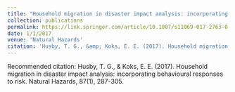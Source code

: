 ```yaml
---
title: "Household migration in disaster impact analysis: incorporating behavioural responses to risk"
collection: publications
permalink: https://link.springer.com/article/10.1007/s11069-017-2763-0
date: 1/1/2017
venue: 'Natural Hazards'
citation: 'Husby, T. G., &amp; Koks, E. E. (2017). Household migration in disaster impact analysis: incorporating behavioural responses to risk. Natural Hazards, 87(1), 287-305.'
---
```

Recommended citation: Husby, T. G., & Koks, E. E. (2017). Household migration in disaster impact analysis: incorporating behavioural responses to risk. Natural Hazards, 87(1), 287-305.